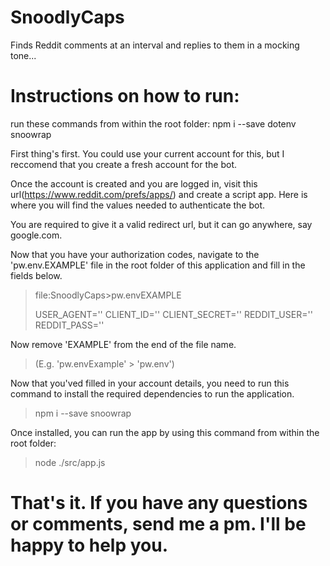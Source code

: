 # SnoodlyCaps
 Finds Reddit comments at an interval and replies to them in a mocking tone...


# Instructions on how to run:

run these commands from within the root folder:
    npm i --save dotenv snoowrap



First thing's first. You could use your current account for this, but I reccomend that you create a fresh account for the bot.

Once the account is created and you are logged in, visit this url(https://www.reddit.com/prefs/apps/) and create a script app. Here is where you will find the values needed to authenticate the bot. 

You are required to give it a valid redirect url, but it can go anywhere, say google.com.

Now that you have your authorization codes, navigate to the 'pw.env.EXAMPLE' file in the root folder of this application and fill in the fields below.

>file:SnoodlyCaps>pw.envEXAMPLE
>
>   USER_AGENT=''
>   CLIENT_ID=''
>   CLIENT_SECRET=''
>   REDDIT_USER=''
>   REDDIT_PASS=''


Now remove 'EXAMPLE' from the end of the file name.

> (E.g. 'pw.envExample' > 'pw.env')


Now that you'ved filled in your account details, you need to run this command to install the required dependencies to run the application.

> npm i --save snoowrap

Once installed, you can run the app by using this command from within the root folder:

> node ./src/app.js

# That's it. If you have any questions or comments, send me a pm. I'll be happy to help you.